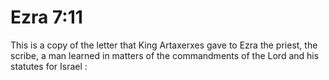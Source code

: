 # Ezra 7:11

This is a copy of the letter that King Artaxerxes gave to Ezra the priest, the scribe, a man learned in matters of the commandments of the Lord and his statutes for Israel :
